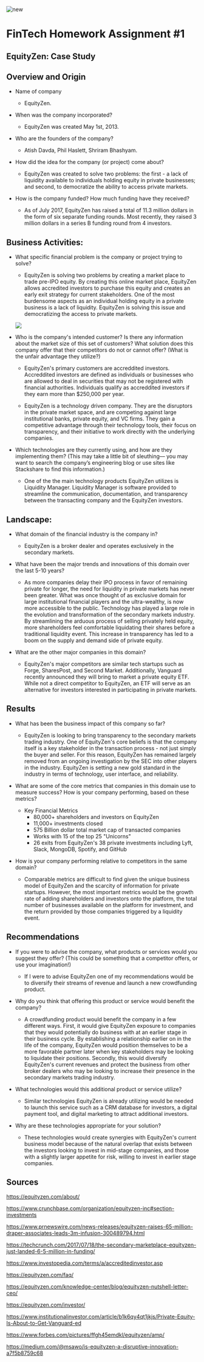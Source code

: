 ![new](equityzen.png)
# **FinTech Homework Assignment #1**
## **EquityZen: Case Study**

## Overview and Origin

* Name of company 

    - EquityZen.
    
* When was the company incorporated?

  -    EquityZen was created May 1st, 2013.

* Who are the founders of the company?

    - Atish Davda, Phil Haslett, Shriram Bhashyam.
* How did the idea for the company (or project) come about?
    - EquityZen was created to solve two problems: the first - a lack of liquidity available to individuals holding equity in private businesses; and second, to democratize the ability to access private markets.

* How is the company funded? How much funding have they received?
    - As of July 2017, EquityZen has raised a total of 11.3 million dollars in the form of six separate funding rounds. Most recently, they raised 3 million dollars in a series B funding round from 4 investors.

## Business Activities:

* What specific financial problem is the company or project trying to solve?
    - EquityZen is solving two problems by creating a market place to trade pre-IPO equity. By creating this online market place, EquityZen allows accredited investors to purchase this equity and creates an early exit strategy for current stakeholders. One of the most burdensome aspects as an individual holding equity in a private business is a lack of liquidity. EquityZen is solving this issue and democratizing the access to private markets. 

    ![](investors.png)

* Who is the company's intended customer?  Is there any information about the market size of this set of customers?
What solution does this company offer that their competitors do not or cannot offer? (What is the unfair advantage they utilize?)
    - EquityZen's primary customers are accreddited investors. Accreddited investors are defined as individuals or businesses who are allowed to deal in securities that may not be registered with financial authorities. Individuals qualify as accreddited investors if they earn more than $250,000 per year.

    - EquityZen is a technology driven company. They are the disruptors in the private market space, and are competing against large institutional banks, private equity, and VC firms. They gain a competitive advantage through their technology tools, their focus on transparency, and their initiative to work directly with the underlying companies. 

* Which technologies are they currently using, and how are they implementing them? (This may take a little bit of sleuthing–– you may want to search the company’s engineering blog or use sites like Stackshare to find this information.)
    - One of the the main technology products EquityZen utilizes is Liquidity Manager. Liquidity Manager is software provided to streamline the communication, documentation, and transparency between the transacting company and the EquityZen investors.  


## Landscape:

* What domain of the financial industry is the company in?
    -   EquityZen is a broker dealer and operates exclusively in the secondary markets.

* What have been the major trends and innovations of this domain over the last 5-10 years?
    - As more companies delay their IPO process in favor of remaining private for longer, the need for liquidity in private markets has never been greater. What was once thought of as exclusive domain for large institutional financial players and the ultra-wealthy, is now more accessible to the public. Technology has played a large role in the evolution and transformation of the secondary markets industry. By streamlining the arduous process of selling privately held equity, more shareholders feel comfortable liquidating their shares before a traditional liquidity event. This increase in transparency has led to a boom on the supply and demand side of private equity. 

* What are the other major companies in this domain?
    - EquityZen's major competitors are similar tech startups such as Forge, SharesPost, and Second Market. Additionally, Vanguard recently announced they will bring to market a private equity ETF. While not a direct competitor to EquityZen, an ETF will serve as an alternative for investors interested in participating in private markets. 


## Results

* What has been the business impact of this company so far?
    - EquityZen is looking to bring transparency to the secondary markets trading industry. One of EquityZen's core beliefs is that the company itself is a key stakeholder in the transaction process - not just simply the buyer and seller. For this reason, EquityZen has remained largely removed from an ongoing investigation by the SEC into other players in the industry. EquityZen is setting a new gold standard in the industry in terms of technology, user interface, and reliability. 

* What are some of the core metrics that companies in this domain use to measure success? How is your company performing, based on these metrics?
    - Key Financial Metrics
        - 80,000+ shareholders and investors on EquityZen
        - 11,000+ investments closed
        - 575 Billion dollar total market cap of transacted companies
        - Works with 15 of the top 25 "Unicorns" 
        - 26 exits from EquityZen's 38 private investments including Lyft, Slack, MongoDB, Spotify, and GitHub
    

* How is your company performing relative to competitors in the same domain?
    - Comparable metrics are difficult to find given the unique business model of EquityZen and the scarcity of information for private startups. However, the most important metrics would be the growth rate of adding shareholders and investors onto the platform, the total number of businesses available on the platform for investment, and the return provided by those companies triggered by a liquidity event. 

## Recommendations

* If you were to advise the company, what products or services would you suggest they offer? (This could be something that a competitor offers, or use your imagination!)
    - If I were to advise EquityZen one of my recommendations would be to diversify their streams of revenue and launch a new crowdfunding product.

* Why do you think that offering this product or service would benefit the company?
    -   A crowdfunding product would benefit the company in a few different ways. First, it would give EquityZen exposure to companies that they would potentially do business with at an earlier stage in their business cycle. By establishing a relationship earlier on in the life of the company, EquityZen would position themselves to be a more favorable partner later when key stakeholders may be looking to liquidate their positions. Secondly, this would diversify EquityZen's current revenues and protect the business from other broker dealers who may be looking to increase their presence in the secondary markets trading industry. 

* What technologies would this additional product or service utilize?
    -  Similar technologies EquityZen is already utilizing would be needed to launch this service such as a CRM database for investors, a digital payment tool, and digital marketing to attract additional investors. 
* Why are these technologies appropriate for your solution?
    - These technologies would create synergies with EquityZen's current business model because of the natural overlap that exists between the investors looking to invest in mid-stage companies, and those with a slightly larger appetite for risk, willing to invest in earlier stage companies. 

## Sources
https://equityzen.com/about/

https://www.crunchbase.com/organization/equityzen-inc#section-investments

https://www.prnewswire.com/news-releases/equityzen-raises-65-million-draper-associates-leads-3m-infusion-300489794.html

https://techcrunch.com/2017/07/18/the-secondary-marketplace-equityzen-just-landed-6-5-million-in-funding/

https://www.investopedia.com/terms/a/accreditedinvestor.asp

https://equityzen.com/faq/

https://equityzen.com/knowledge-center/blog/equityzen-nutshell-letter-ceo/

https://equityzen.com/investor/

https://www.institutionalinvestor.com/article/b1k6qy4qt1jkjs/Private-Equity-Is-About-to-Get-Vanguard-ed

https://www.forbes.com/pictures/ffgh45emdkl/equityzen/amp/

https://medium.com/@msawo/is-equityzen-a-disruptive-innovation-a7f5b8759c68







